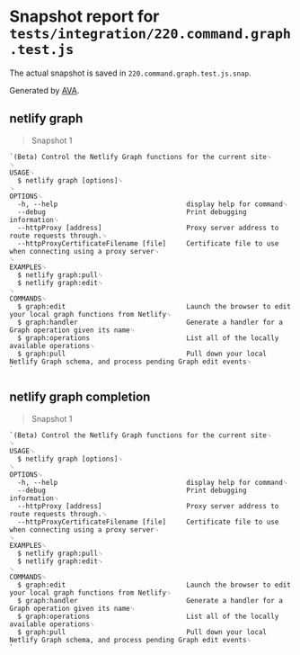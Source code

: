 # Snapshot report for `tests/integration/220.command.graph.test.js`

The actual snapshot is saved in `220.command.graph.test.js.snap`.

Generated by [AVA](https://avajs.dev).

## netlify graph

> Snapshot 1

    `(Beta) Control the Netlify Graph functions for the current site␊
    ␊
    USAGE␊
      $ netlify graph [options]␊
    ␊
    OPTIONS␊
      -h, --help                                display help for command␊
      --debug                                   Print debugging information␊
      --httpProxy [address]                     Proxy server address to route requests through.␊
      --httpProxyCertificateFilename [file]     Certificate file to use when connecting using a proxy server␊
    ␊
    EXAMPLES␊
      $ netlify graph:pull␊
      $ netlify graph:edit␊
    ␊
    COMMANDS␊
      $ graph:edit                              Launch the browser to edit your local graph functions from Netlify␊
      $ graph:handler                           Generate a handler for a Graph operation given its name␊
      $ graph:operations                        List all of the locally available operations␊
      $ graph:pull                              Pull down your local Netlify Graph schema, and process pending Graph edit events␊
    `

## netlify graph completion

> Snapshot 1

    `(Beta) Control the Netlify Graph functions for the current site␊
    ␊
    USAGE␊
      $ netlify graph [options]␊
    ␊
    OPTIONS␊
      -h, --help                                display help for command␊
      --debug                                   Print debugging information␊
      --httpProxy [address]                     Proxy server address to route requests through.␊
      --httpProxyCertificateFilename [file]     Certificate file to use when connecting using a proxy server␊
    ␊
    EXAMPLES␊
      $ netlify graph:pull␊
      $ netlify graph:edit␊
    ␊
    COMMANDS␊
      $ graph:edit                              Launch the browser to edit your local graph functions from Netlify␊
      $ graph:handler                           Generate a handler for a Graph operation given its name␊
      $ graph:operations                        List all of the locally available operations␊
      $ graph:pull                              Pull down your local Netlify Graph schema, and process pending Graph edit events␊
    `
